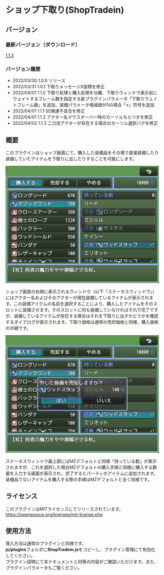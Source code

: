# ショップ下取り(ShopTradein)

## バージョン
### 最新バージョン（ダウンロード）
[1.1.3](https://raw.githubusercontent.com/nz-prism/RPG-Maker-MZ/master/ShopTradein/js/plugins/ShopTradein.js)

### バージョン履歴
- 2022/03/30 1.0.0 リリース
- 2022/03/31 1.0.1 下取りメッセージX座標を修正
- 2022/04/01 1.1.0 下取り処理と購入処理を分離、下取りウィンドウ表示前にウェイトするフレーム数を指定する新プラグインパラメータ「下取りウェイトフレーム数」を追加、装備パラメータ増減値が0の場合「±」符号を追加
- 2022/04/01 1.1.1 SE関連不具合を修正
- 2022/04/01 1.1.2 アクター名マウスオーバー時のカーソルちらつきを修正
- 2022/04/02 1.1.3 二刀流アクターが存在する場合のカーソル選択バグを修正

## 概要
このプラグインはショップ画面にて、購入した装備品をその場で直接装備したり装備していたアイテムを下取りに出したりすることを可能にします。

![ShopTradein](https://github.com/nz-prism/RPG-Maker-MZ/blob/master/ReadmeImages/ShopTradein1.png)

ショップ画面の右側に表示されるウィンドウ（以下「ステータスウィンドウ」）にはアクター名およびそのアクターが現在装備しているアイテムが表示されます。この装備アイテムの名前を選択することにより、購入したアイテムをそのスロットに装備させます。そのスロットに何も装備していなければそれで完了ですが、装備しているアイテムが存在する場合はそれを下取りに出すかどうかを確認するダイアログが表示されます。下取り価格は通常の売却価格と同様、購入価格の半額です。

![TradeinWindow](https://github.com/nz-prism/RPG-Maker-MZ/blob/master/ReadmeImages/ShopTradein2.png)

ステータスウィンドウ最上部にはMZデフォルトと同様「持っている数」が表示されますが、これを選択した場合MZデフォルトの購入手順と同様に購入する数量を入力する画面が表示され、完了するとパーティのアイテムに追加されます。
装備品でないアイテムを購入する際の手順はMZデフォルトと全く同様です。


## ライセンス
このプラグインはMITライセンスにてリリースされています。  
https://opensource.org/licenses/mit-license.php


## 使用方法
導入方法は通常のプラグインと同様です。  
**js/plugins**フォルダに**ShopTradein.js**をコピーし、プラグイン管理にて有効化してください。  
プラグイン説明にて本ドキュメントと同等の内容がご確認いただけます。また、プラグインパラメータもご覧ください。